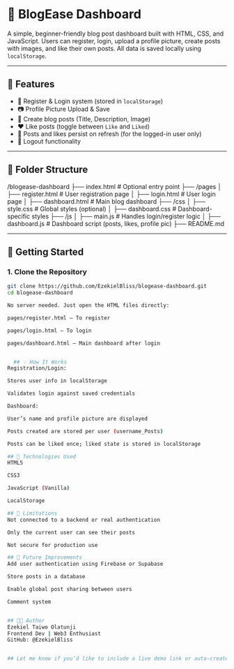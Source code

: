 # 📝 BlogEase Dashboard

A simple, beginner-friendly blog post dashboard built with HTML, CSS, and JavaScript. Users can register, login, upload a profile picture, create posts with images, and like their own posts. All data is saved locally using `localStorage`.

---

## 📸 Features

- 👤 Register & Login system (stored in `localStorage`)
- 📷 Profile Picture Upload & Save
- 📝 Create blog posts (Title, Description, Image)
- ❤️ Like posts (toggle between `Like` and `Liked`)
- 🧠 Posts and likes persist on refresh (for the logged-in user only)
- 🔐 Logout functionality

---

## 📁 Folder Structure

/blogease-dashboard
├── index.html # Optional entry point
├── /pages
│ ├── register.html # User registration page
│ ├── login.html # User login page
│ ├── dashboard.html # Main blog dashboard
├── /css
│ ├── style.css # Global styles (optional)
│ ├── dashboard.css # Dashboard-specific styles
├── /js
│ ├── main.js # Handles login/register logic
│ ├── dashboard.js # Dashboard script (posts, likes, profile pic)
├── README.md



---

## 🚀 Getting Started

### 1. Clone the Repository

```bash
git clone https://github.com/EzekielBliss/blogease-dashboard.git
cd blogease-dashboard

No server needed. Just open the HTML files directly:

pages/register.html — To register

pages/login.html — To login

pages/dashboard.html — Main dashboard after login


  ## 💡 How It Works
Registration/Login:

Stores user info in localStorage

Validates login against saved credentials

Dashboard:

User’s name and profile picture are displayed

Posts created are stored per user (username_Posts)

Posts can be liked once; liked state is stored in localStorage

## 🧪 Technologies Used
HTML5

CSS3

JavaScript (Vanilla)

LocalStorage

## 🔐 Limitations
Not connected to a backend or real authentication

Only the current user can see their posts

Not secure for production use

## 📌 Future Improvements
Add user authentication using Firebase or Supabase

Store posts in a database

Enable global post sharing between users

Comment system


## 🧑‍💻 Author
Ezekiel Taiwo Olatunji
Frontend Dev | Web3 Enthusiast
GitHub: @EzekielBliss


## Let me know if you’d like to include a live demo link or auto-create the MIT license file too.
